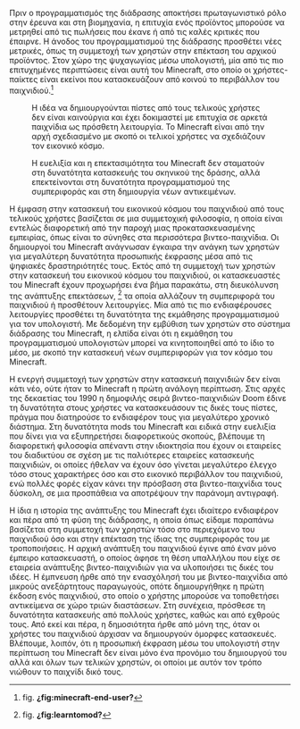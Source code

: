 Πριν ο προγραμματισμός της διάδρασης αποκτήσει πρωταγωνιστικό ρόλο στην
έρευνα και στη βιομηχανία, η επιτυχία ενός προϊόντος μπορούσε να
μετρηθεί από τις πωλήσεις που έκανε ή από τις καλές κριτικές που
έπαιρνε. Η άνοδος του προγραμματισμού της διάδρασης προσθέτει νέες
μετρικές, όπως τη συμμετοχή των χρηστών στην επέκταση του αρχικού
προϊόντος. Στον χώρο της ψυχαγωγίας μέσω υπολογιστή, μία από τις πιο
επιτυχημένες περιπτώσεις είναι αυτή του Minecraft, στο οποίο οι
χρήστες-παίκτες είναι εκείνοι που κατασκευάζουν από κοινού το περιβάλλον
του παιχνιδιού.[^1]

<figure id="fig:minecraft-end-user">
<figcaption>
Η ιδέα να δημιουργούνται πίστες από τους τελικούς χρήστες δεν είναι
καινούργια και έχει δοκιμαστεί με επιτυχία σε αρκετά παιχνίδια ως
πρόσθετη λειτουργία. Το Minecraft είναι από την αρχή σχεδιασμένο με
σκοπό οι τελικοί χρήστες να σχεδιάζουν τον εικονικό κόσμο.
</figcaption>
</figure>
<figure id="fig:learntomod">
<figcaption>
Η ευελιξία και η επεκτασιμότητα του Minecraft δεν σταματούν στη
δυνατότητα κατασκευής του σκηνικού της δράσης, αλλά επεκτείνονται στη
δυνατότητα προγραμματισμού της συμπεριφοράς και στη δημιουργία νέων
αντικειμένων.
</figcaption>
</figure>

Η έμφαση στην κατασκευή του εικονικού κόσμου του παιχνιδιού από τους
τελικούς χρήστες βασίζεται σε μια συμμετοχική φιλοσοφία, η οποία είναι
εντελώς διαφορετική από την παροχή μιας προκατασκευασμένης εμπειρίας,
όπως είναι το σύνηθες στα περισσότερα βιντεο-παιχνίδια. Οι δημιουργοί
του Minecraft ανάγνωσαν έγκαιρα την ανάγκη των χρηστών για μεγαλύτερη
δυνατότητα προσωπικής έκφρασης μέσα από τις ψηφιακές δραστηριότητές
τους. Εκτός από τη συμμετοχή των χρηστών στην κατασκευή του εικονικού
κόσμου του παιχνιδιού, οι κατασκευαστές του Minecraft έχουν προχωρήσει
ένα βήμα παρακάτω, στη διευκόλυνση της ανάπτυξης επεκτάσεων, [^2] τα
οποία αλλάζουν τη συμπεριφορά του παιχνιδιού ή προσθέτουν λειτουργίες.
Μία από τις πιο ενδιαφέρουσες λειτουργίες προσθέτει τη δυνατότητα της
εκμάθησης προγραμματισμού για τον υπολογιστή. Με δεδομένη την εμβύθιση
των χρηστών στο σύστημα διάδρασης του Minecraft, η ελπίδα είναι ότι η
εκμάθηση του προγραμματισμού υπολογιστών μπορεί να κινητοποιηθεί από το
ίδιο το μέσο, με σκοπό την κατασκευή νέων συμπεριφορών για τον κόσμο του
Minecraft.

Η ενεργή συμμετοχή των χρηστών στην κατασκευή παιχνιδιών δεν είναι κάτι
νέο, ούτε ήταν το Minecraft η πρώτη ανάλογη περίπτωση. Στις αρχές της
δεκαετίας του 1990 η δημοφιλής σειρά βιντεο-παιχνιδιών Doom έδινε τη
δυνατότητα στους χρήστες να κατασκευάσουν τις δικές τους πίστες, πράγμα
που διατηρούσε το ενδιαφέρον τους για μεγαλύτερο χρονικό διάστημα. Στη
δυνατότητα mods του Minecraft και ειδικά στην ευελιξία που δίνει για να
εξυπηρετήσει διαφορετικούς σκοπούς, βλέπουμε τη διαφορετική φιλοσοφία
απέναντι στην ιδιοκτησία που έχουν οι εταιρείες του διαδικτύου σε σχέση
με τις παλιότερες εταιρείες κατασκευής παιχνιδιών, οι οποίες ήθελαν να
έχουν όσο γίνεται μεγαλύτερο έλεγχο τόσο στους χαρακτήρες όσο και στο
εικονικό περιβάλλον του παιχνιδιού, ενώ πολλές φορές είχαν κάνει την
πρόσβαση στα βιντεο-παιχνίδια τους δύσκολη, σε μια προσπάθεια να
αποτρέψουν την παράνομη αντιγραφή.

Η ίδια η ιστορία της ανάπτυξης του Minecraft έχει ιδιαίτερο ενδιαφέρον
και πέρα από τη φύση της διάδρασης, η οποία όπως είδαμε παραπάνω
βασίζεται στη συμμετοχή των χρηστών τόσο στο περιεχόμενο του παιχνιδιού
όσο και στην επέκταση της ίδιας της συμπεριφοράς του με τροποποιήσεις. Η
αρχική ανάπτυξη του παιχνιδιού έγινε από έναν μόνο έμπειρο κατασκευαστή,
ο οποίος άφησε τη θέση υπαλλήλου που είχε σε εταιρεία ανάπτυξης
βιντεο-παιχνιδιών για να υλοποιήσει τις δικές του ιδέες. Η έμπνευση ήρθε
από την ενασχόλησή του με βιντεο-παιχνίδια από μικρούς ανεξάρτητους
παραγωγούς, οπότε δημιουργήθηκε η πρώτη έκδοση ενός παιχνιδιού, στο
οποίο ο χρήστης μπορούσε να τοποθετήσει αντικείμενα σε χώρο τριών
διαστάσεων. Στη συνέχεια, πρόσθεσε τη δυνατότητα κατασκευής από πολλούς
χρήστες, καθώς και από εχθρούς τους. Από εκεί και πέρα, η δημοσιότητα
ήρθε από μόνη της, όταν οι χρήστες του παιχνιδιού άρχισαν να δημιουργούν
όμορφες κατασκευές. Βλέπουμε, λοιπόν, ότι η προσωπική έκφραση μέσω του
υπολογιστή στην περίπτωση του Minecraft δεν είναι μόνο ένα προνόμιο του
δημιουργού του αλλά και όλων των τελικών χρηστών, οι οποίοι με αυτόν τον
τρόπο νιώθουν το παιχνίδι δικό τους.

[^1]: fig. **¿fig:minecraft-end-user?**

[^2]: fig. **¿fig:learntomod?**
